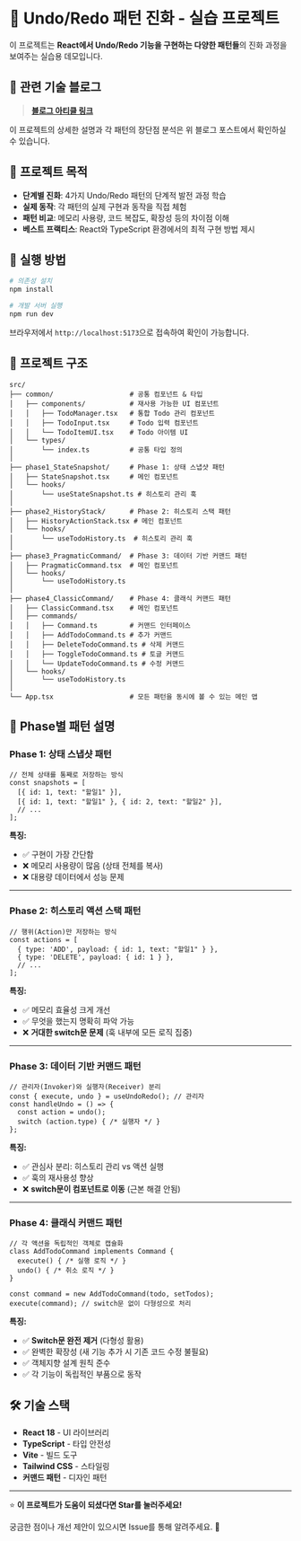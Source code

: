# 🔄 Undo/Redo 패턴 진화 - 실습 프로젝트

이 프로젝트는 **React에서 Undo/Redo 기능을 구현하는 다양한 패턴들**의 진화 과정을 보여주는 실습용 데모입니다.

## 📝 관련 기술 블로그

> **[블로그 아티클 링크](https://mildstrong.tistory.com/16)**

이 프로젝트의 상세한 설명과 각 패턴의 장단점 분석은 위 블로그 포스트에서 확인하실 수 있습니다.

## 🎯 프로젝트 목적

- **단계별 진화**: 4가지 Undo/Redo 패턴의 단계적 발전 과정 학습
- **실제 동작**: 각 패턴의 실제 구현과 동작을 직접 체험
- **패턴 비교**: 메모리 사용량, 코드 복잡도, 확장성 등의 차이점 이해
- **베스트 프랙티스**: React와 TypeScript 환경에서의 최적 구현 방법 제시

## 🚀 실행 방법

```bash
# 의존성 설치
npm install

# 개발 서버 실행
npm run dev
```

브라우저에서 `http://localhost:5173`으로 접속하여 확인이 가능합니다.

## 📁 프로젝트 구조

```
src/
├── common/                   # 공통 컴포넌트 & 타입
│   ├── components/           # 재사용 가능한 UI 컴포넌트
│   │   ├── TodoManager.tsx   # 통합 Todo 관리 컴포넌트
│   │   ├── TodoInput.tsx     # Todo 입력 컴포넌트
│   │   └── TodoItemUI.tsx    # Todo 아이템 UI
│   └── types/
│       └── index.ts          # 공통 타입 정의
│
├── phase1_StateSnapshot/     # Phase 1: 상태 스냅샷 패턴
│   ├── StateSnapshot.tsx     # 메인 컴포넌트
│   └── hooks/
│       └── useStateSnapshot.ts # 히스토리 관리 훅
│
├── phase2_HistoryStack/      # Phase 2: 히스토리 스택 패턴
│   ├── HistoryActionStack.tsx # 메인 컴포넌트
│   └── hooks/
│       └── useTodoHistory.ts  # 히스토리 관리 훅
│
├── phase3_PragmaticCommand/  # Phase 3: 데이터 기반 커맨드 패턴
│   ├── PragmaticCommand.tsx  # 메인 컴포넌트
│   └── hooks/
│       └── useTodoHistory.ts
│
├── phase4_ClassicCommand/    # Phase 4: 클래식 커맨드 패턴
│   ├── ClassicCommand.tsx    # 메인 컴포넌트
│   ├── commands/
│   │   ├── Command.ts        # 커맨드 인터페이스
│   │   ├── AddTodoCommand.ts # 추가 커맨드
│   │   ├── DeleteTodoCommand.ts # 삭제 커맨드
│   │   ├── ToggleTodoCommand.ts # 토글 커맨드
│   │   └── UpdateTodoCommand.ts # 수정 커맨드
│   └── hooks/
│       └── useTodoHistory.ts
│
└── App.tsx                   # 모든 패턴을 동시에 볼 수 있는 메인 앱
```

## 🔄 Phase별 패턴 설명

### Phase 1: 상태 스냅샷 패턴
```tsx
// 전체 상태를 통째로 저장하는 방식
const snapshots = [
  [{ id: 1, text: "할일1" }],
  [{ id: 1, text: "할일1" }, { id: 2, text: "할일2" }],
  // ...
];
```

**특징:**
- ✅ 구현이 가장 간단함
- ❌ 메모리 사용량이 많음 (상태 전체를 복사)
- ❌ 대용량 데이터에서 성능 문제

---

### Phase 2: 히스토리 액션 스택 패턴
```tsx
// 행위(Action)만 저장하는 방식
const actions = [
  { type: 'ADD', payload: { id: 1, text: "할일1" } },
  { type: 'DELETE', payload: { id: 1 } },
  // ...
];
```

**특징:**
- ✅ 메모리 효율성 크게 개선
- ✅ 무엇을 했는지 명확히 파악 가능
- ❌ **거대한 switch문 문제** (훅 내부에 모든 로직 집중)

---

### Phase 3: 데이터 기반 커맨드 패턴
```tsx
// 관리자(Invoker)와 실행자(Receiver) 분리
const { execute, undo } = useUndoRedo(); // 관리자
const handleUndo = () => {
  const action = undo();
  switch (action.type) { /* 실행자 */ }
};
```

**특징:**
- ✅ 관심사 분리: 히스토리 관리 vs 액션 실행
- ✅ 훅의 재사용성 향상
- ❌ **switch문이 컴포넌트로 이동** (근본 해결 안됨)

---

### Phase 4: 클래식 커맨드 패턴
```tsx
// 각 액션을 독립적인 객체로 캡슐화
class AddTodoCommand implements Command {
  execute() { /* 실행 로직 */ }
  undo() { /* 취소 로직 */ }
}

const command = new AddTodoCommand(todo, setTodos);
execute(command); // switch문 없이 다형성으로 처리
```

**특징:**
- ✅ **Switch문 완전 제거** (다형성 활용)
- ✅ 완벽한 확장성 (새 기능 추가 시 기존 코드 수정 불필요)
- ✅ 객체지향 설계 원칙 준수
- ✅ 각 기능이 독립적인 부품으로 동작

## 🛠 기술 스택

- **React 18** - UI 라이브러리
- **TypeScript** - 타입 안전성
- **Vite** - 빌드 도구
- **Tailwind CSS** - 스타일링
- **커맨드 패턴** - 디자인 패턴

---

⭐ **이 프로젝트가 도움이 되셨다면 Star를 눌러주세요!**

궁금한 점이나 개선 제안이 있으시면 Issue를 통해 알려주세요. 🚀
